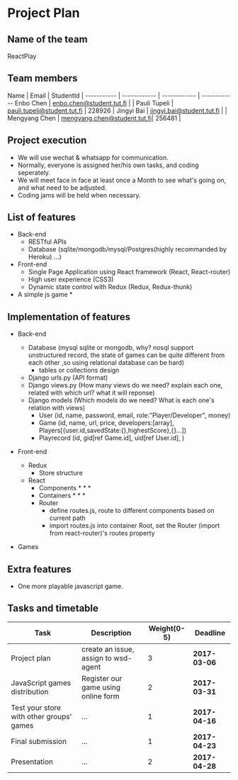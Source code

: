 # Project Plan

## Name of the team
ReactPlay

## Team members
Name | Email | StudentId | 
----------- | ------------ | ------------ | ------------
Enbo Chen | enbo.chen@student.tut.fi |  |
Pauli Tupeli | pauli.tupeli@student.tut.fi | 228926 |
Jingyi Bai | jingyi.bai@student.tut.fi |  |
Mengyang Chen | mengyang.chen@student.tut.fi| 256481 |

## Project execution
* We will use wechat & whatsapp for communication.
* Normally, everyone is assigned her/his own tasks, and coding seperately.
* We will meet face in face at least once a Month to see what's going on, and what need to be adjusted.
* Coding jams will be held when necessary.

## List of features
* Back-end
    * RESTful APIs
    * Database (sqlite/mongodb/mysql/Postgres(highly recommanded by Heroku) ...)
* Front-end
    * Single Page Application using React framework (React, React-router)
    * High user experience (CSS3)
    * Dynamic state control with Redux (Redux, Redux-thunk)
* A simple js game
    * 

## Implementation of features
* Back-end
    * Database (mysql sqlite or mongodb, why? nosql support unstructured record, the state of games can be quite different from each other
    ,so using relational database can be hard)
        * tables or collections design
    * Django urls.py (API format)
    * Django views.py (How many views do we need? explain each one, related with which url? what it will reponse)
    * Django models (Which models do we need? What is each one's relation with views)
        * User (id, name, password, email, role:"Player/Developer", money)
        * Game (id, name, url, price, developers:[array], Players[{user.id,savedState:{},highestScore},{}...])
        * Playrecord (id, gid[ref Game.id], uid[ref User.id], )

* Front-end
    * Redux
        * Store structure
    * React
        * Components
            * 
            * 
            * 
        * Containers
            * 
            * 
            * 
        * Router
            * define routes.js, route to different components based on current path
            * import routes.js into container Root, set the Router (import from react-router)'s routes property

* Games

## Extra features
* One more playable javascript game.

## Tasks and timetable
Task | Description | Weight(0-5) | Deadline
----------- | ------------ | ------------ | ------------
Project plan | create an issue, assign to wsd-agent | 3 | **2017-03-06**
JavaScript games distribution | Register our game using online form | 2 | **2017-03-31**
Test your store with other groups’ games | ... | 1 | **2017-04-16**
Final submission | ... | 1 | **2017-04-23**
Presentation | ... | 2 | **2017-04-28**
